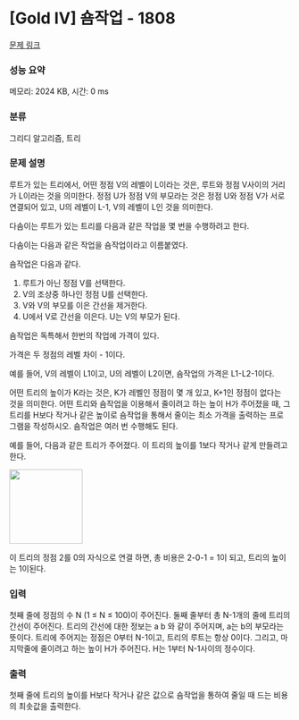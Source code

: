 # [Gold IV] 숌작업 - 1808 

[문제 링크](https://www.acmicpc.net/problem/1808) 

### 성능 요약

메모리: 2024 KB, 시간: 0 ms

### 분류

그리디 알고리즘, 트리

### 문제 설명

<p>루트가 있는 트리에서, 어떤 정점 V의 레벨이 L이라는 것은, 루트와 정점 V사이의 거리가 L이라는 것을 의미한다. 정점 U가 정점 V의 부모라는 것은 정점 U와 정점 V가 서로 연결되어 있고, U의 레벨이 L-1, V의 레벨이 L인 것을 의미한다.</p>

<p>다솜이는 루트가 있는 트리를 다음과 같은 작업을 몇 번을 수행하려고 한다.</p>

<p>다솜이는 다음과 같은 작업을 숌작업이라고 이름붙였다.</p>

<p>숌작업은 다음과 같다.</p>

<ol>
	<li>루트가 아닌 정점 V를 선택한다.</li>
	<li>V의 조상중 하나인 정점 U를 선택한다.</li>
	<li>V와 V의 부모를 이은 간선을 제거한다.</li>
	<li>U에서 V로 간선을 이은다. U는 V의 부모가 된다.</li>
</ol>

<p>숌작업은 독특해서 한번의 작업에 가격이 있다.</p>

<p>가격은 두 정점의 레벨 차이 - 1이다.</p>

<p>예를 들어, V의 레벨이 L1이고, U의 레벨이 L2이면, 숌작업의 가격은 L1-L2-1이다.</p>

<p>어떤 트리의 높이가 K라는 것은, K가 레벨인 정점이 몇 개 있고, K+1인 정점이 없다는 것을 의미한다. 어떤 트리와 숌작업을 이용해서 줄이려고 하는 높이 H가 주어졌을 때, 그 트리를 H보다 작거나 같은 높이로 숌작업을 통해서 줄이는 최소 가격을 출력하는 프로그램을 작성하시오. 숌작업은 여러 번 수행해도 된다.</p>

<p>  예를 들어, 다음과 같은 트리가 주어졌다. 이 트리의 높이를 1보다 작거나 같게 만들려고 한다.</p>

<p><img alt="" src="https://www.acmicpc.net/JudgeOnline/upload/201006/tree1.png" style="height:133px; width:131px"></p>

<p>이 트리의 정점 2를 0의 자식으로 연결 하면, 총 비용은 2-0-1 = 1이 되고, 트리의 높이는 1이된다.</p>

### 입력 

 <p>첫째 줄에 정점의 수 N (1 ≤ N ≤ 100)이 주어진다. 둘째 줄부터 총 N-1개의 줄에 트리의 간선이 주어진다. 트리의 간선에 대한 정보는 a b 와 같이 주어지며, a는 b의 부모라는 뜻이다. 트리에 주어지는 정점은 0부터 N-1이고, 트리의 루트는 항상 0이다. 그리고, 마지막줄에 줄이려고 하는 높이 H가 주어진다. H는 1부터 N-1사이의 정수이다.</p>

### 출력 

 <p>첫째 줄에 트리의 높이를 H보다 작거나 같은 값으로 숌작업을 통하여 줄일 때 드는 비용의 최솟값을 출력한다.</p>

